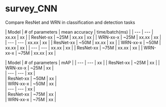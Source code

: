 # survey_CNN
Compare ResNet and WRN in classification and detection tasks

| Model     | # of parameters | mean accuracy | time/batch(ms) |
| ---       |         ---     |     xx.xx     |      xx        |
| ResNet-xx |        ~25M     |     xx.xx     |      xx        |
| WRN-xx-x  |        ~25M     |     xx.xx     |      xx        |
| ---       |         ---     |     xx.xx     |      xx        |
| ResNet-xx |        ~50M     |     xx.xx     |      xx        |
| WRN-xx-x  |        ~50M     |     xx.xx     |      xx        |
| ---       |         ---     |     xx.xx     |      xx        |
| ResNet-xx |        ~75M     |     xx.xx     |      xx        |
| WRN-xx-x  |        ~75M     |     xx.xx     |      xx        |



| Model     | # of parameters |      mAP       |
| ---       |         ---     |     xx         |
| ResNet-xx |        ~25M     |     xx         |
| WRN-xx-x  |        ~25M     |     xx         |  
| ---       |         ---     |     xx         |  
| ResNet-xx |        ~50M     |     xx         |  
| WRN-xx-x  |        ~50M     |     xx         |  
| ---       |         ---     |     xx         |     
| ResNet-xx |        ~75M     |     xx         |     
| WRN-xx-x  |        ~75M     |     xx         |     

